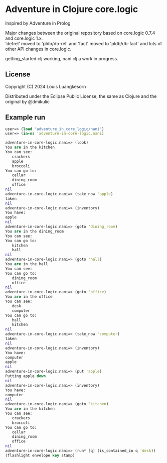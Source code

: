 # Adventure in Clojure core.logic

Inspired by Adventure in Prolog

Major changes between the original repository based on core.logic 0.7.4 and core.logic 1.x.   
'defrel' moved to 'pldb/db-rel' and 'fact' moved to 'pldb/db-fact' and lots of other API changes in core.logic.

getting_started.clj working, nani.clj a work in progress.


## License

Copyright (C) 2024 Louis Luangkesorn

Distributed under the Eclipse Public License, the same as Clojure and the original by @dmikulic


## Example run

```clj
user=> (load "adventure_in_core_logic/nani")
user=> (in-ns 'adventure-in-core-logic.nani)
```

```clj
adventure-in-core-logic.nani=> (look)
You are in the kitchen
You can see: 
   crackers
   apple
   broccoli
You can go to: 
   cellar
   dining_room
   office
nil
adventure-in-core-logic.nani=> (take_now 'apple)
taken
nil
adventure-in-core-logic.nani=> (inventory)
You have: 
apple
nil
adventure-in-core-logic.nani=> (goto 'dining_room)
You are in the dining_room
You can see: 
You can go to: 
   kitchen
   hall
nil
adventure-in-core-logic.nani=> (goto 'hall)
You are in the hall
You can see: 
You can go to: 
   dining_room
   office
nil
adventure-in-core-logic.nani=> (goto 'office)
You are in the office
You can see: 
   desk
   computer
You can go to: 
   hall
   kitchen
nil
adventure-in-core-logic.nani=> (take_now 'computer)
taken
nil
adventure-in-core-logic.nani=> (inventory)
You have: 
computer
apple
nil
adventure-in-core-logic.nani=> (put 'apple)
Putting apple down
nil
adventure-in-core-logic.nani=> (inventory)
You have: 
computer
nil
adventure-in-core-logic.nani=> (goto 'kitchen)
You are in the kitchen
You can see: 
   crackers
   broccoli
You can go to: 
   cellar
   dining_room
   office
nil
adventure-in-core-logic.nani=> (run* [q] (is_contained_in q 'desk))
(flashlight envelope key stamp)
```
